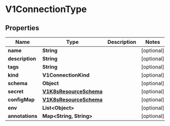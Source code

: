 

# V1ConnectionType


## Properties

Name | Type | Description | Notes
------------ | ------------- | ------------- | -------------
**name** | **String** |  |  [optional]
**description** | **String** |  |  [optional]
**tags** | **String** |  |  [optional]
**kind** | **V1ConnectionKind** |  |  [optional]
**schema** | **Object** |  |  [optional]
**secret** | [**V1K8sResourceSchema**](V1K8sResourceSchema.md) |  |  [optional]
**configMap** | [**V1K8sResourceSchema**](V1K8sResourceSchema.md) |  |  [optional]
**env** | **List&lt;Object&gt;** |  |  [optional]
**annotations** | **Map&lt;String, String&gt;** |  |  [optional]



